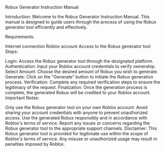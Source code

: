 Robux Generator Instruction Manual

Introduction:
Welcome to the Robux Generator Instruction Manual. This manual is designed to guide users through the process of using the Robux generator tool efficiently and effectively.

Requirements:

Internet connection
Roblox account
Access to the Robux generator tool
Steps:

Login: Access the Robux generator tool through the designated platform.
Authentication: Input your Roblox account credentials to verify ownership.
Select Amount: Choose the desired amount of Robux you wish to generate.
Generate: Click on the "Generate" button to initiate the Robux generation process.
Verification: Complete any required verification steps to ensure the legitimacy of the request.
Finalization: Once the generation process is complete, the generated Robux will be credited to your Roblox account.
Important Notes:

Only use the Robux generator tool on your own Roblox account.
Avoid sharing your account credentials with anyone to prevent unauthorized access.
Use the generated Robux responsibly and in accordance with Roblox's terms of service.
Report any issues or concerns regarding the Robux generator tool to the appropriate support channels.
Disclaimer:
This Robux generator tool is provided for legitimate use within the scope of Roblox's terms of service. Any misuse or unauthorized usage may result in penalties imposed by Roblox.
